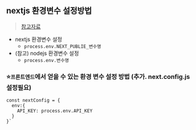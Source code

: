 ## nextjs 환경변수 설정방법
> [참고자료](https://velog.io/@with-key/Next.js-%ED%99%98%EA%B2%BD%EB%B3%80%EC%88%98%EA%B0%80-undefined-%EC%9D%BC-%EB%95%8C)

- nextjs 환경변수 설정
  - `process.env.NEXT_PUBLIE_변수명`
- (참고) nodejs 환경변수 설정
  - `process.env.변수명`
 ### ⭐`프론트엔드`에서 얻을 수 있는 환경 변수 설정 방법 (추가. next.config.js 설정필요)
```
const nextConfig = {
  env:{
    API_KEY: process.env.API_KEY
  }
}`

```

